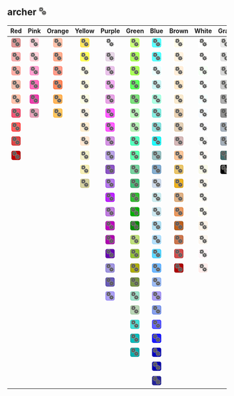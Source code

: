 ## archer ![archer](../../icons/buildings/garage.png)
| Red | Pink | Orange | Yellow | Purple | Green | Blue | Brown | White | Gray |
|:-:|:-:|:-:|:-:|:-:|:-:|:-:|:-:|:-:|:-:|
| ![IndianRed](../../icons/buildings/garage/IndianRed.png) | ![Pink](../../icons/buildings/garage/Pink.png) | ![LightSalmon](../../icons/buildings/garage/LightSalmon.png) | ![Gold](../../icons/buildings/garage/Gold.png) | ![Lavender](../../icons/buildings/garage/Lavender.png) | ![GreenYellow](../../icons/buildings/garage/GreenYellow.png) | ![Aqua](../../icons/buildings/garage/Aqua.png) | ![Cornsilk](../../icons/buildings/garage/Cornsilk.png) | ![White](../../icons/buildings/garage/White.png) | ![Gainsboro](../../icons/buildings/garage/Gainsboro.png) |
| ![LightCoral](../../icons/buildings/garage/LightCoral.png) | ![LightPink](../../icons/buildings/garage/LightPink.png) | ![Coral](../../icons/buildings/garage/Coral.png) | ![Yellow](../../icons/buildings/garage/Yellow.png) | ![Thistle](../../icons/buildings/garage/Thistle.png) | ![Chartreuse](../../icons/buildings/garage/Chartreuse.png) | ![Cyan](../../icons/buildings/garage/Cyan.png) | ![BlanchedAlmond](../../icons/buildings/garage/BlanchedAlmond.png) | ![Snow](../../icons/buildings/garage/Snow.png) | ![LightGray](../../icons/buildings/garage/LightGray.png) |
| ![Salmon](../../icons/buildings/garage/Salmon.png) | ![HotPink](../../icons/buildings/garage/HotPink.png) | ![Tomato](../../icons/buildings/garage/Tomato.png) | ![LightYellow](../../icons/buildings/garage/LightYellow.png) | ![Plum](../../icons/buildings/garage/Plum.png) | ![LawnGreen](../../icons/buildings/garage/LawnGreen.png) | ![LightCyan](../../icons/buildings/garage/LightCyan.png) | ![Bisque](../../icons/buildings/garage/Bisque.png) | ![HoneyDew](../../icons/buildings/garage/HoneyDew.png) | ![Silver](../../icons/buildings/garage/Silver.png) |
| ![DarkSalmon](../../icons/buildings/garage/DarkSalmon.png) | ![DeepPink](../../icons/buildings/garage/DeepPink.png) | ![OrangeRed](../../icons/buildings/garage/OrangeRed.png) | ![LemonChiffon](../../icons/buildings/garage/LemonChiffon.png) | ![Violet](../../icons/buildings/garage/Violet.png) | ![Lime](../../icons/buildings/garage/Lime.png) | ![PaleTurquoise](../../icons/buildings/garage/PaleTurquoise.png) | ![NavajoWhite](../../icons/buildings/garage/NavajoWhite.png) | ![MintCream](../../icons/buildings/garage/MintCream.png) | ![DarkGray](../../icons/buildings/garage/DarkGray.png) |
| ![LightSalmon](../../icons/buildings/garage/LightSalmon.png) | ![MediumVioletRed](../../icons/buildings/garage/MediumVioletRed.png) | ![DarkOrange](../../icons/buildings/garage/DarkOrange.png) | ![LightGoldenrodYellow](../../icons/buildings/garage/LightGoldenrodYellow.png) | ![Orchid](../../icons/buildings/garage/Orchid.png) | ![LimeGreen](../../icons/buildings/garage/LimeGreen.png) | ![Aquamarine](../../icons/buildings/garage/Aquamarine.png) | ![Wheat](../../icons/buildings/garage/Wheat.png) | ![Azure](../../icons/buildings/garage/Azure.png) | ![Gray](../../icons/buildings/garage/Gray.png) |
| ![Crimson](../../icons/buildings/garage/Crimson.png) | ![PaleVioletRed](../../icons/buildings/garage/PaleVioletRed.png) | ![Orange](../../icons/buildings/garage/Orange.png) | ![PapayaWhip](../../icons/buildings/garage/PapayaWhip.png) | ![Fuchsia](../../icons/buildings/garage/Fuchsia.png) | ![PaleGreen](../../icons/buildings/garage/PaleGreen.png) | ![Turquoise](../../icons/buildings/garage/Turquoise.png) | ![BurlyWood](../../icons/buildings/garage/BurlyWood.png) | ![AliceBlue](../../icons/buildings/garage/AliceBlue.png) | ![DimGray](../../icons/buildings/garage/DimGray.png) |
| ![Red](../../icons/buildings/garage/Red.png) | | | ![Moccasin](../../icons/buildings/garage/Moccasin.png) | ![Magenta](../../icons/buildings/garage/Magenta.png) | ![LightGreen](../../icons/buildings/garage/LightGreen.png) | ![MediumTurquoise](../../icons/buildings/garage/MediumTurquoise.png) | ![Tan](../../icons/buildings/garage/Tan.png) | ![GhostWhite](../../icons/buildings/garage/GhostWhite.png) | ![LightSlateGray](../../icons/buildings/garage/LightSlateGray.png) |
| ![FireBrick](../../icons/buildings/garage/FireBrick.png) | | | ![PeachPuff](../../icons/buildings/garage/PeachPuff.png) | ![MediumOrchid](../../icons/buildings/garage/MediumOrchid.png) | ![MediumSpringGreen](../../icons/buildings/garage/MediumSpringGreen.png) | ![DarkTurquoise](../../icons/buildings/garage/DarkTurquoise.png) | ![RosyBrown](../../icons/buildings/garage/RosyBrown.png) | ![WhiteSmoke](../../icons/buildings/garage/WhiteSmoke.png) | ![SlateGray](../../icons/buildings/garage/SlateGray.png) |
| ![DarkRed](../../icons/buildings/garage/DarkRed.png) | | | ![PaleGoldenrod](../../icons/buildings/garage/PaleGoldenrod.png) | ![MediumPurple](../../icons/buildings/garage/MediumPurple.png) | ![SpringGreen](../../icons/buildings/garage/SpringGreen.png) | ![CadetBlue](../../icons/buildings/garage/CadetBlue.png) | ![SandyBrown](../../icons/buildings/garage/SandyBrown.png) | ![SeaShell](../../icons/buildings/garage/SeaShell.png) | ![DarkSlateGray](../../icons/buildings/garage/DarkSlateGray.png) |
| | | | ![Khaki](../../icons/buildings/garage/Khaki.png) | ![RebeccaPurple](../../icons/buildings/garage/RebeccaPurple.png) | ![MediumSeaGreen](../../icons/buildings/garage/MediumSeaGreen.png) | ![SteelBlue](../../icons/buildings/garage/SteelBlue.png) | ![Goldenrod](../../icons/buildings/garage/Goldenrod.png) | ![Beige](../../icons/buildings/garage/Beige.png) | ![Black](../../icons/buildings/garage/Black.png) |
| | | | ![DarkKhaki](../../icons/buildings/garage/DarkKhaki.png) | ![BlueViolet](../../icons/buildings/garage/BlueViolet.png) | ![SeaGreen](../../icons/buildings/garage/SeaGreen.png) | ![LightSteelBlue](../../icons/buildings/garage/LightSteelBlue.png) | ![DarkGoldenrod](../../icons/buildings/garage/DarkGoldenrod.png) | ![OldLace](../../icons/buildings/garage/OldLace.png) | |
| | | | | ![DarkViolet](../../icons/buildings/garage/DarkViolet.png) | ![ForestGreen](../../icons/buildings/garage/ForestGreen.png) | ![PowderBlue](../../icons/buildings/garage/PowderBlue.png) | ![Peru](../../icons/buildings/garage/Peru.png) | ![FloralWhite](../../icons/buildings/garage/FloralWhite.png) | |
| | | | | ![DarkOrchid](../../icons/buildings/garage/DarkOrchid.png) | ![Green](../../icons/buildings/garage/Green.png) | ![LightBlue](../../icons/buildings/garage/LightBlue.png) | ![Chocolate](../../icons/buildings/garage/Chocolate.png) | ![Ivory](../../icons/buildings/garage/Ivory.png) | |
| | | | | ![DarkMagenta](../../icons/buildings/garage/DarkMagenta.png) | ![DarkGreen](../../icons/buildings/garage/DarkGreen.png) | ![SkyBlue](../../icons/buildings/garage/SkyBlue.png) | ![SaddleBrown](../../icons/buildings/garage/SaddleBrown.png) | ![AntiqueWhite](../../icons/buildings/garage/AntiqueWhite.png) | |
| | | | | ![Purple](../../icons/buildings/garage/Purple.png) | ![YellowGreen](../../icons/buildings/garage/YellowGreen.png) | ![LightSkyBlue](../../icons/buildings/garage/LightSkyBlue.png) | ![Sienna](../../icons/buildings/garage/Sienna.png) | ![Linen](../../icons/buildings/garage/Linen.png) | |
| | | | | ![Indigo](../../icons/buildings/garage/Indigo.png) | ![OliveDrab](../../icons/buildings/garage/OliveDrab.png) | ![DeepSkyBlue](../../icons/buildings/garage/DeepSkyBlue.png) | ![Brown](../../icons/buildings/garage/Brown.png) | ![LavenderBlush](../../icons/buildings/garage/LavenderBlush.png) | |
| | | | | ![SlateBlue](../../icons/buildings/garage/SlateBlue.png) | ![Olive](../../icons/buildings/garage/Olive.png) | ![DodgerBlue](../../icons/buildings/garage/DodgerBlue.png) | ![Maroon](../../icons/buildings/garage/Maroon.png) | ![MistyRose](../../icons/buildings/garage/MistyRose.png) | |
| | | | | ![DarkSlateBlue](../../icons/buildings/garage/DarkSlateBlue.png) | ![DarkOliveGreen](../../icons/buildings/garage/DarkOliveGreen.png) | ![CornflowerBlue](../../icons/buildings/garage/CornflowerBlue.png) | | | |
| | | | | ![MediumSlateBlue](../../icons/buildings/garage/MediumSlateBlue.png) | ![MediumAquamarine](../../icons/buildings/garage/MediumAquamarine.png) | ![MediumSlateBlue](../../icons/buildings/garage/MediumSlateBlue.png) | | | |
| | | | | | ![DarkSeaGreen](../../icons/buildings/garage/DarkSeaGreen.png) | ![RoyalBlue](../../icons/buildings/garage/RoyalBlue.png) | | | |
| | | | | | ![LightSeaGreen](../../icons/buildings/garage/LightSeaGreen.png) | ![Blue](../../icons/buildings/garage/Blue.png) | | | |
| | | | | | ![DarkCyan](../../icons/buildings/garage/DarkCyan.png) | ![MediumBlue](../../icons/buildings/garage/MediumBlue.png) | | | |
| | | | | | ![Teal](../../icons/buildings/garage/Teal.png) | ![DarkBlue](../../icons/buildings/garage/DarkBlue.png) | | | |
| | | | | | | ![Navy](../../icons/buildings/garage/Navy.png) | | | |
| | | | | | | ![MidnightBlue](../../icons/buildings/garage/MidnightBlue.png) | | | |